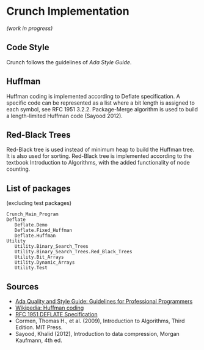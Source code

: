 # Crunch Implementation

_(work in progress)_


## Code Style

Crunch follows the guidelines of *Ada Style Guide*.


## Huffman

Huffman coding is implemented according to Deflate specification.
A specific code can be represented as a list where a bit length is
assigned to each symbol, see RFC 1951 3.2.2. Package-Merge algorithm
is used to build a length-limited Huffman code (Sayood 2012).


## Red-Black Trees

Red-Black tree is used instead of minimum heap to build the Huffman tree.
It is also used for sorting. Red-Black tree is implemented according
to the textbook Introduction to Algorithms, with the added functionality
of node counting.


## List of packages

(excluding test packages)


    Crunch_Main_Program
    Deflate
       Deflate.Demo
       Deflate.Fixed_Huffman
       Deflate.Huffman
    Utility
       Utility.Binary_Search_Trees
       Utility.Binary_Search_Trees.Red_Black_Trees
       Utility.Bit_Arrays
       Utility.Dynamic_Arrays
       Utility.Test


## Sources

* [Ada Quality and Style Guide: Guidelines for Professional Programmers](https://en.wikibooks.org/wiki/Ada_Style_Guide)
* [Wikipedia: Huffman coding](https://en.wikipedia.org/wiki/Huffman_coding)
* [RFC 1951 DEFLATE Specification](https://tools.ietf.org/html/rfc1951)
* Cormen, Thomas H., et al. (2009), Introduction to Algorithms, Third Edition. MIT Press.
* Sayood, Khalid (2012), Introduction to data compression, Morgan Kaufmann, 4th ed.
